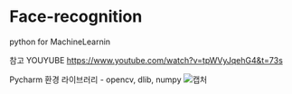 # Face-recognition
python for MachineLearnin

참고 YOUYUBE
https://www.youtube.com/watch?v=tpWVyJqehG4&t=73s

Pycharm 환경
라이브러리 - opencv, dlib, numpy
![캡처](https://user-images.githubusercontent.com/57412714/74513094-26c8ee80-4f4d-11ea-9423-941a1c6f2a1e.PNG)
